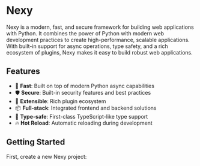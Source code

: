 # Nexy

Nexy is a modern, fast, and secure framework for building web applications with Python. It combines the power of Python with modern web development practices to create high-performance, scalable applications. With built-in support for async operations, type safety, and a rich ecosystem of plugins, Nexy makes it easy to build robust web applications.

## Features

- 🚀 **Fast**: Built on top of modern Python async capabilities
- 🛡️ **Secure**: Built-in security features and best practices
- 🔧 **Extensible**: Rich plugin ecosystem
- 📦 **Full-stack**: Integrated frontend and backend solutions
- 🎯 **Type-safe**: First-class TypeScript-like type support
- 🔥 **Hot Reload**: Automatic reloading during development

## Getting Started

First, create a new Nexy project:
